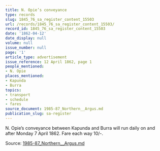 ```yaml
---
title: N. Opie’s conveyance
type: records
slug: 1845_76_sa_register_content_15503
url: /records/1845_76_sa_register_content_15503/
record_id: 1845_76_sa_register_content_15503
date: '1862-04-12'
date_display: null
volume: null
issue_number: null
page: '1'
article_type: advertisement
issue_reference: 12 April 1862, page 1
people_mentioned:
- N. Opie
places_mentioned:
- Kapunda
- Burra
topics:
- transport
- schedule
- fares
source_document: 1985-87_Northern__Argus.md
publication_slug: sa-register
---
```


N. Opie’s conveyance between Kapunda and Burra will run daily on and after Monday 7 April 1862.  Fare each way 10/-.

Source: [1985-87_Northern__Argus.md](/downloads/markdown/1985-87_Northern__Argus.md)
